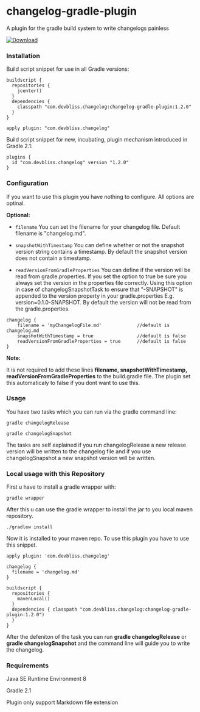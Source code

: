 changelog-gradle-plugin
=======================

A plugin for the gradle build system to write changelogs painless

[ ![Download](https://api.bintray.com/packages/devbliss/gradle-plugins/changelog-gradle-plugin/images/download.svg) ](https://bintray.com/devbliss/gradle-plugins/changelog-gradle-plugin/_latestVersion)

### Installation

Build script snippet for use in all Gradle versions:

```
buildscript {
  repositories {
    jcenter()
  }
  dependencies {
    classpath "com.devbliss.changelog:changelog-gradle-plugin:1.2.0"
  }
}

apply plugin: "com.devbliss.changelog"
```

Build script snippet for new, incubating, plugin mechanism introduced in Gradle 2.1:

```
plugins {
  id "com.devbliss.changelog" version "1.2.0"
}
```
### Configuration

If you want to use this plugin you have nothing to configure. All options are optinal.

**Optional:**

- `filename` You can set the filename for your changelog file. Default filename is "changelog.md".

- `snapshotWithTimestamp` You can define whether or not the snapshot version string contains a timestamp. By default the snapshot version does not contain a timestamp.
 
- `readVersionFromGradleProperties` You can define if the version will be read from gradle.properties. If you set the option to true be sure you always set the version in the properties file correctly. Using this option in case of changelogSnapshotTask to ensure that "-SNAPSHOT" is appended to the version property in your gradle.properties E.g. version=0.1.0-SNAPSHOT. By default the version will not be read from the gradle.properties.

```
changelog {
	filename = 'myChangelogFile.md'				//default is changelog.md
	snapshotWithTimestamp = true				//default is false
	readVersionFromGradleProperties = true		//default is false
}
```
**Note:**

It is not required to add these lines **filename, snapshotWithTimestamp, readVersionFromGradleProperties** to the build.gradle file. The plugin set this automaticaly to false if you dont want to use this.

### Usage
You have two tasks which you can run via the gradle command line: 

```
gradle changelogRelease
```

```
gradle changelogSnapshot
```

The tasks are self explained if you run changelogRelease a new release version will be written to the changelog file and if you use changelogSnapshot a new snapshot version will be written.

### Local usage with this Repository

First u have to install a gradle wrapper with:

```
gradle wrapper
```

After this u can use the gradle wrapper to install the jar to you local maven repository.

```
./gradlew install
```

Now it is installed to your maven repo.
To use this plugin you have to use this snippet.

```
apply plugin: 'com.devbliss.changelog'

changelog {
  filename = 'changelog.md'
}

buildscript {
  repositories {
    mavenLocal()
  }
  dependencies { classpath "com.devbliss.changelog:changelog-gradle-plugin:1.2.0")
  }
}
```

After the defeniton of the task you can run **gradle changelogRelease** or **gradle changelogSnapshot**
and the command line will guide you to write the changelog.


### Requirements

Java SE Runtime Environment 8

Gradle 2.1

Plugin only support Markdown file extension


